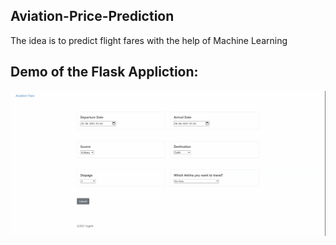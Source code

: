 ## Aviation-Price-Prediction
The idea is to predict flight fares with the help of Machine Learning

## Demo of the Flask Appliction:
<img src="screenrecording.gif">
